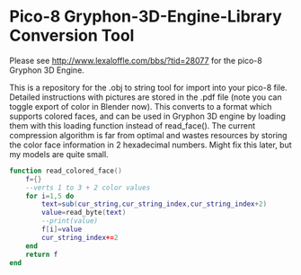 # Pico-8 Gryphon-3D-Engine-Library Conversion Tool

Please see http://www.lexaloffle.com/bbs/?tid=28077 for the pico-8 Gryphon 3D Engine.

This is a repository for the .obj to string tool for import into your pico-8 file. Detailed instructions with pictures are stored in the .pdf file (note you can toggle export of color in Blender now). This converts to a format which supports colored faces, and can be used in Gryphon 3D engine by loading them with this loading function instead of read_face(). The current compression algorithm is far from optimal and wastes resources by storing the color face information in 2 hexadecimal numbers. Might fix this later, but my models are quite small.

```lua
function read_colored_face()
	f={}
	--verts 1 to 3 + 2 color values
	for i=1,5 do
		text=sub(cur_string,cur_string_index,cur_string_index+2)
		value=read_byte(text)
		--print(value)
		f[i]=value
		cur_string_index+=2
	end
	return f
end	
```
